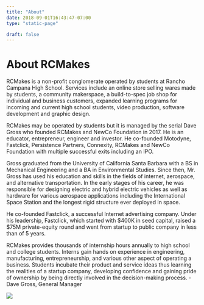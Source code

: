 ```yaml
---
title: "About"
date: 2018-09-01T16:43:47-07:00
type: "static-page"

draft: false
---
```


# About RCMakes

RCMakes is a non-profit conglomerate operated by students at Rancho Campana High School. Services include an online store selling wares made by students, a community makerspace, a build-to-spec job shop for individual and business customers, expanded learning programs for incoming and current high school students, video production, software development and graphic design.

RCMakes may be operated by students but it is managed by the serial Dave Gross who founded RCMakes and NewCo Foundation in 2017. He is an educator, entrepreneur, engineer and investor. He co-founded Motodyne, Fastclick, Persistence Partners, Connexity, RCMakes and NewCo Foundation with multiple successful exits including an IPO.

Gross graduated from the University of California Santa Barbara with a BS in Mechanical Engineering and a BA in Environmental Studies. Since then, Mr. Gross has used his education and skills in the fields of internet, aerospace, and alternative transportation. In the early stages of his career, he was responsible for designing electric and hybrid electric vehicles as well as hardware for various aerospace applications including the International Space Station and the longest rigid structure ever deployed in space.

He co-founded Fastclick, a successful Internet advertising company. Under his leadership, Fastclick, which started with $400K in seed capital, raised a $75M private-equity round and went from startup to public company in less than of 5 years.

RCMakes provides thousands of internship hours annually to high school and college students. Interns gain hands on experience in engineering, manufacturing, entrepreneurship, and various other aspect of operating a business. Students incubate their product and service ideas thus learning the realities of a startup company, developing confidence and gaining pride of ownership by being directly involved in the decision-making process.
\- Dave Gross, General Manager

<img style="max-width:300px;" class="img-responsive" src="/img/dave_gross.png" />